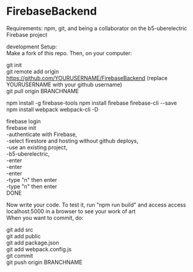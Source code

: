 # FirebaseBackend 
Requirements: npm, git, and being a collaborator on the b5-uberelectric Firebase project  
 
development Setup:  
Make a fork of this repo. Then, on your computer:  
  
git init  
git remote add origin https://github.com/YOURUSERNAME/FirebaseBackend  (replace YOURUSERNAME with your github username)  
git pull origin BRANCHNAME
  
npm install -g firebase-tools
npm install firebase firebase-cli --save  
npm install webpack webpack-cli -D  
  
firebase login  
firebase init  
 -authenticate with Firebase,  
 -select firestore and hosting without github deploys,  
 -use an existing project,  
 -b5-uberelectric,  
 -enter  
 -enter  
 -enter  
 -type "n" then enter  
 -type "n" then enter  
DONE  
  
Now write your code. To test it, run "npm run build" and access access localhost:5000 in a browser to see your work of art  
When you want to commit, do:  
  
git add src  
git add public  
git add package.json  
git add webpack.config.js  
git commit  
git push origin BRANCHNAME  
